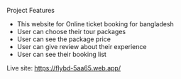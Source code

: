 Project Features
* This website for Online ticket booking for bangladesh
* User can choose their tour packages
* User can see the package price 
* User can give review about their experience
* User can see their booking list

Live site: https://flybd-5aa65.web.app/
